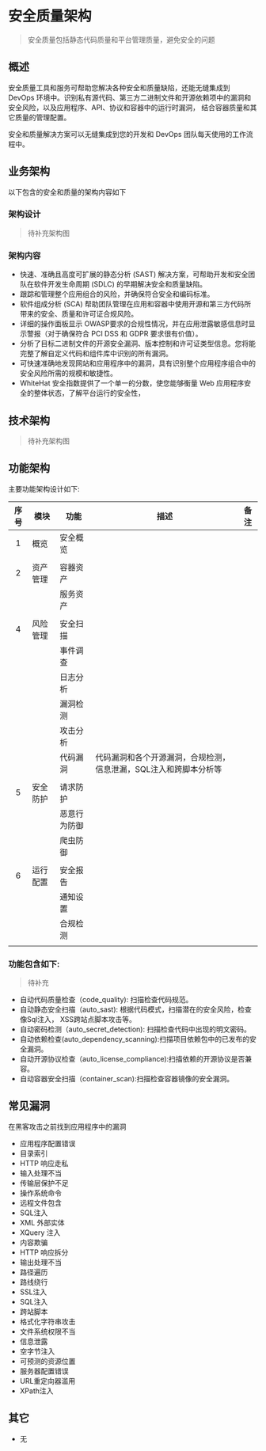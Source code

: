 # 安全质量架构

> 安全质量包括静态代码质量和平台管理质量，避免安全的问题

## 概述

安全质量工具和服务可帮助您解决各种安全和质量缺陷，还能无缝集成到 DevOps 环境中。识别私有源代码、第三方二进制文件和开源依赖项中的漏洞和安全风险，以及应用程序、API、协议和容器中的运行时漏洞，
结合容器质量和其它质量的管理配置。

安全和质量解决方案可以无缝集成到您的开发和 DevOps  团队每天使用的工作流程中。

## 业务架构

以下包含的安全和质量的架构内容如下

### 架构设计

> 待补充架构图

### 架构内容

- 快速、准确且高度可扩展的静态分析 (SAST) 解决方案，可帮助开发和安全团队在软件开发生命周期 (SDLC) 的早期解决安全和质量缺陷。
- 跟踪和管理整个应用组合的风险，并确保符合安全和编码标准。
- 软件组成分析 (SCA) 帮助团队管理在应用和容器中使用开源和第三方代码所带来的安全、质量和许可证合规风险。
- 详细的操作面板显示 OWASP要求的合规性情况，并在应用泄露敏感信息时显示警报（对于确保符合 PCI DSS 和 GDPR 要求很有价值）。
- 分析了目标二进制文件的开源安全漏洞、版本控制和许可证类型信息。您将能完整了解自定义代码和组件库中识别的所有漏洞。
- 可快速准确地发现网站和应用程序中的漏洞，具有识别整个应用程序组合中的安全风险所需的规模和敏捷性。
- WhiteHat 安全指数提供了一个单一的分数，使您能够衡量 Web 应用程序安全的整体状态，了解平台运行的安全性，

## 技术架构

> 待补充架构图

## 功能架构

主要功能架构设计如下:

| 序号 | 模块     | 功能         | 描述                                                              | 备注 |
|:----:|----------|--------------|-------------------------------------------------------------------|------|
| 1    | 概览     | 安全概览     |                                                                   |      |
|      |          |              |                                                                   |      |
| 2    | 资产管理 | 容器资产     |                                                                   |      |
|      |          | 服务资产     |                                                                   |      |
|      |          |              |                                                                   |      |
| 4    | 风险管理 | 安全扫描     |                                                                   |      |
|      |          | 事件调查     |                                                                   |      |
|      |          | 日志分析     |                                                                   |      |
|      |          | 漏洞检测     |                                                                   |      |
|      |          | 攻击分析     |                                                                   |      |
|      |          | 代码漏洞     | 代码漏洞和各个开源漏洞，合规检测，信息泄漏，SQL注入和跨脚本分析等 |      |
|      |          |              |                                                                   |      |
| 5    | 安全防护 | 请求防护     |                                                                   |      |
|      |          | 恶意行为防御 |                                                                   |      |
|      |          | 爬虫防御     |                                                                   |      |
|      |          |              |                                                                   |      |
| 6    | 运行配置 | 安全报告     |                                                                   |      |
|      |          | 通知设置     |                                                                   |      |
|      |          | 合规检测     |                                                                   |      |
|      |          |              |                                                                   |      |

### 功能包含如下:

> 待补充

- 自动代码质量检查（code_quality): 扫描检查代码规范。
- 自动静态安全扫描（auto_sast): 根据代码模式，扫描潜在的安全风险，检查像Sql注入， XSS跨站点脚本攻击等。
- 自动密码检测（auto_secret_detection): 扫描检查代码中出现的明文密码。
- 自动依赖检查(auto_dependency_scanning):扫描项目依赖包中的已发布的安全漏洞。
- 自动开源协议检查（auto_license_compliance):扫描依赖的开源协议是否兼容。
- 自动容器安全扫描（container_scan):扫描检查容器镜像的安全漏洞。 

## 常见漏洞

在黑客攻击之前找到应用程序中的漏洞

- 应用程序配置错误
- 目录索引
- HTTP 响应走私
- 输入处理不当
- 传输层保护不足
- 操作系统命令
- 远程文件包含
- SQL注入
- XML 外部实体
- XQuery 注入
- 内容欺骗
- HTTP 响应拆分
- 输出处理不当
- 路径遍历
- 路线绕行
- SSL注入
- SQL注入
- 跨站脚本
- 格式化字符串攻击
- 文件系统权限不当
- 信息泄露
- 空字节注入
- 可预测的资源位置
- 服务器配置错误
- URL重定向器滥用
- XPath注入

## 其它

- 无
